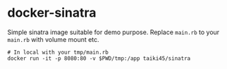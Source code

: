 docker-sinatra
==============

Simple sinatra image suitable for demo purpose. Replace `main.rb` to your `main.rb` with volume mount etc.

```
# In local with your tmp/main.rb
docker run -it -p 8080:80 -v $PWD/tmp:/app taiki45/sinatra
```
